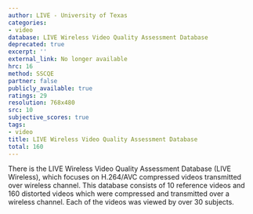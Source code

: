 ```yaml
---
author: LIVE - University of Texas
categories:
- video
database: LIVE Wireless Video Quality Assessment Database
deprecated: true
excerpt: ''
external_link: No longer available
hrc: 16
method: SSCQE
partner: false
publicly_available: true
ratings: 29
resolution: 768x480
src: 10
subjective_scores: true
tags:
- video
title: LIVE Wireless Video Quality Assessment Database
total: 160
---
```


There is the LIVE Wireless Video Quality Assessment Database (LIVE Wireless), which focuses on H.264/AVC compressed videos transmitted over wireless channel. This database consists of 10 reference videos and 160 distorted videos which were compressed and transmitted over a wireless channel. Each of the videos was viewed by over 30 subjects.